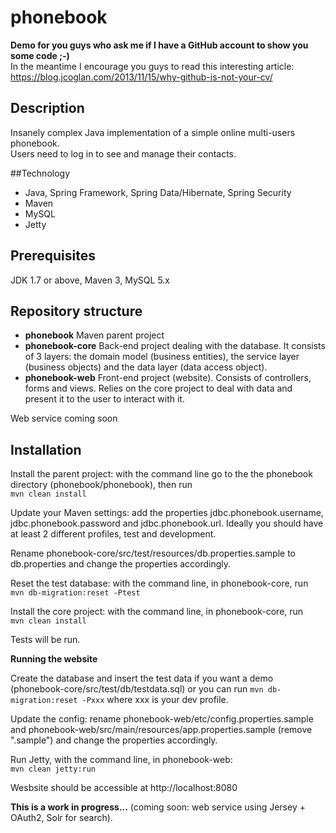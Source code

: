 phonebook
=========
**Demo for you guys who ask me if I have a GitHub account to show you some code ;-)**  
In the meantime I encourage you guys to read this interesting article: https://blog.jcoglan.com/2013/11/15/why-github-is-not-your-cv/

## Description
Insanely complex Java implementation of a simple online multi-users phonebook.  
Users need to log in to see and manage their contacts.

##Technology
* Java, Spring Framework, Spring Data/Hibernate, Spring Security
* Maven
* MySQL
* Jetty

## Prerequisites
JDK 1.7 or above, Maven 3, MySQL 5.x

## Repository structure
* **phonebook** Maven parent project
* **phonebook-core** Back-end project dealing with the database. It consists of 3 layers: the domain model (business entities), the service layer (business objects) and the data layer (data access object).
* **phonebook-web** Front-end project (website). Consists of controllers, forms and views. Relies on the core project to deal with data and present it to the user to interact with it.

Web service coming soon

## Installation
Install the parent project: with the command line go to the the phonebook directory (phonebook/phonebook), then run  
```mvn clean install```

Update your Maven settings: add the properties jdbc.phonebook.username, jdbc.phonebook.password and jdbc.phonebook.url. Ideally you should have at least 2 different profiles, test and development.  

Rename phonebook-core/src/test/resources/db.properties.sample to db.properties and change the properties accordingly.  

Reset the test database: with the command line, in phonebook-core, run  
```mvn db-migration:reset -Ptest```

Install the core project: with the command line, in phonebook-core, run  
```mvn clean install```

Tests will be run.  

**Running the website**  

Create the database and insert the test data if you want a demo (phonebook-core/src/test/db/testdata.sql) or you can run ```mvn db-migration:reset -Pxxx``` where xxx is your dev profile.  

Update the config: rename phonebook-web/etc/config.properties.sample and phonebook-web/src/main/resources/app.properties.sample (remove ".sample") and change the properties accordingly.  

Run Jetty, with the command line, in phonebook-web:  
```mvn clean jetty:run```  

Wesbsite should be accessible at http://localhost:8080

**This is a work in progress...** (coming soon: web service using Jersey + OAuth2, Solr for search).
